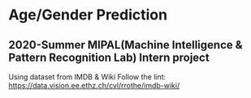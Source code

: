 # Age/Gender Prediction

## 2020-Summer MIPAL(Machine Intelligence &amp; Pattern Recognition Lab) Intern project

Using dataset from IMDB & Wiki 
Follow the lint: https://data.vision.ee.ethz.ch/cvl/rrothe/imdb-wiki/
